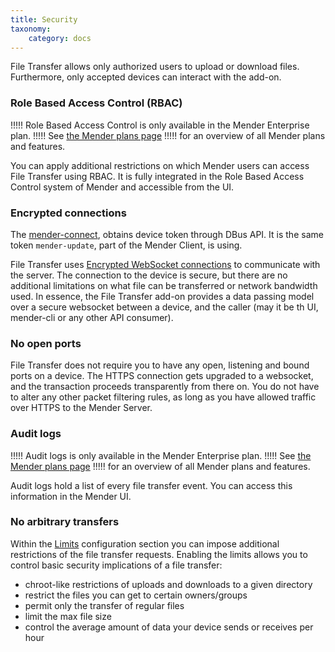 ```yaml
---
title: Security
taxonomy:
    category: docs
---
```


File Transfer allows only authorized users to upload or download files.
Furthermore, only accepted devices can interact with the add-on.
 
### Role Based Access Control (RBAC)

!!!!! Role Based Access Control is only available in the Mender Enterprise plan.
!!!!! See [the Mender plans page](https://mender.io/pricing/plans?target=_blank)
!!!!! for an overview of all Mender plans and features.

You can apply additional restrictions on which Mender users can access File Transfer using RBAC.
It is fully integrated in the Role Based Access Control system of Mender and accessible from the UI.

### Encrypted connections

The [mender-connect](https://github.com/mendersoftware/mender-connect),
obtains device token through DBus API. It is the same token `mender-update`, part of the Mender Client, is using.
<!--AUTOVERSION: "https://tools.ietf.org/html/rfc6455#section-%"/ignore-->
File Transfer uses [Encrypted WebSocket connections](https://tools.ietf.org/html/rfc6455#section-11.1.2) to communicate with the server.
The connection to the device is secure, but there are no additional limitations on what file can be transferred or network bandwidth used.
In essence, the File Transfer add-on provides a data passing model over a secure websocket between
a device, and the caller (may it be th UI, mender-cli or any other API consumer).

### No open ports

File Transfer does not require you to have any open, listening and bound ports
on a device. The HTTPS connection gets upgraded to a websocket, and the transaction
proceeds transparently from there on. You do not have to alter any other
packet filtering rules, as long as you have allowed traffic over HTTPS
to the Mender Server.

### Audit logs

!!!!! Audit logs is only available in the Mender Enterprise plan.
!!!!! See [the Mender plans page](https://mender.io/pricing/plans?target=_blank)
!!!!! for an overview of all Mender plans and features.

Audit logs hold a list of every file transfer event. You can access this information
in the Mender UI.

### No arbitrary transfers

Within the [Limits](../../90.Mender-Connect/docs.md#limits-configuration) configuration section you can impose
additional restrictions of the file transfer requests. Enabling the limits allows you to control
basic security implications of a file transfer:
* chroot-like restrictions of uploads and downloads to a given directory
* restrict the files you can get to certain owners/groups
* permit only the transfer of regular files
* limit the max file size
* control the average amount of data your device sends or receives per hour
